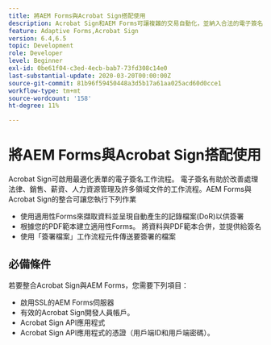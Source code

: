 ```yaml
---
title: 將AEM Forms與Acrobat Sign搭配使用
description: Acrobat Sign和AEM Forms可讓複雜的交易自動化，並納入合法的電子簽名，以提供順暢的數位體驗。
feature: Adaptive Forms,Acrobat Sign
version: 6.4,6.5
topic: Development
role: Developer
level: Beginner
exl-id: 0be61f04-c3ed-4ecb-bab7-73fd308c14e0
last-substantial-update: 2020-03-20T00:00:00Z
source-git-commit: 81b96f59450448a3d5b17a61aa025acd60d0cce1
workflow-type: tm+mt
source-wordcount: '158'
ht-degree: 11%

---
```


# 將AEM Forms與Acrobat Sign搭配使用

Acrobat Sign可啟用最適化表單的電子簽名工作流程。 電子簽名有助於改善處理法律、銷售、薪資、人力資源管理及許多領域文件的工作流程。AEM Forms與Acrobat Sign的整合可讓您執行下列作業

* 使用適用性Forms來擷取資料並呈現自動產生的記錄檔案(DoR)以供簽署
* 根據您的PDF範本建立適用性Forms。 將資料與PDF範本合併，並提供給簽名
* 使用「簽署檔案」工作流程元件傳送要簽署的檔案

## 必備條件

若要整合Acrobat Sign與AEM Forms，您需要下列項目：

* 啟用SSL的AEM Forms伺服器
* 有效的Acrobat Sign開發人員帳戶。
* Acrobat Sign API應用程式
* Acrobat Sign API應用程式的憑證（用戶端ID和用戶端密碼）。
